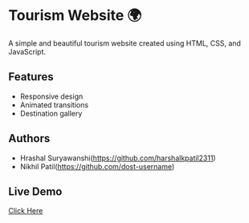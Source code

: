 # Tourism Website 🌍

A simple and beautiful tourism website created using HTML, CSS, and JavaScript.

## Features
- Responsive design
- Animated transitions
- Destination gallery

## Authors
- Hrashal Suryawanshi(https://github.com/harshalkpatil2311)
- Nikhil Patil(https://github.com/dost-username)

## Live Demo
[Click Here](https://harshalkpatil2311.github.io/Tourism_Website/)
